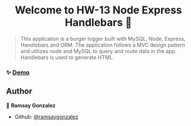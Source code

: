 <h1 align="center">Welcome to HW-13 Node Express Handlebars 👋</h1>

> This application is a burger logger built with MySQL, Node, Express, Handlebars and ORM.  The application follows a MVC design pattern and utilizes node and MySQL to query and route data in the app.  Handlebars is used to generate HTML.


### ✨ [Demo](https://morning-sierra-39351.herokuapp.com/)


## Author

👤 **Ramsay Gonzalez**

* Github: [@ramsaygonzalez](https://github.com/ramsaygonzalez)

